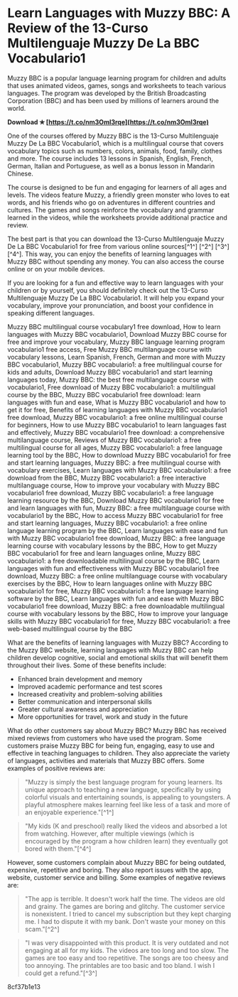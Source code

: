 
 
# Learn Languages with Muzzy BBC: A Review of the 13-Curso Multilenguaje Muzzy De La BBC Vocabulario1
 
Muzzy BBC is a popular language learning program for children and adults that uses animated videos, games, songs and worksheets to teach various languages. The program was developed by the British Broadcasting Corporation (BBC) and has been used by millions of learners around the world.
 
**Download ✯ [https://t.co/nm3Oml3rqe](https://t.co/nm3Oml3rqe)**


 
One of the courses offered by Muzzy BBC is the 13-Curso Multilenguaje Muzzy De La BBC Vocabulario1, which is a multilingual course that covers vocabulary topics such as numbers, colors, animals, food, family, clothes and more. The course includes 13 lessons in Spanish, English, French, German, Italian and Portuguese, as well as a bonus lesson in Mandarin Chinese.
 
The course is designed to be fun and engaging for learners of all ages and levels. The videos feature Muzzy, a friendly green monster who loves to eat words, and his friends who go on adventures in different countries and cultures. The games and songs reinforce the vocabulary and grammar learned in the videos, while the worksheets provide additional practice and review.
 
The best part is that you can download the 13-Curso Multilenguaje Muzzy De La BBC Vocabulario1 for free from various online sources[^1^] [^2^] [^3^] [^4^]. This way, you can enjoy the benefits of learning languages with Muzzy BBC without spending any money. You can also access the course online or on your mobile devices.
 
If you are looking for a fun and effective way to learn languages with your children or by yourself, you should definitely check out the 13-Curso Multilenguaje Muzzy De La BBC Vocabulario1. It will help you expand your vocabulary, improve your pronunciation, and boost your confidence in speaking different languages.
 
Muzzy BBC multilingual course vocabulary1 free download,  How to learn languages with Muzzy BBC vocabulario1,  Download Muzzy BBC course for free and improve your vocabulary,  Muzzy BBC language learning program vocabulario1 free access,  Free Muzzy BBC multilanguage course with vocabulary lessons,  Learn Spanish, French, German and more with Muzzy BBC vocabulario1,  Muzzy BBC vocabulario1: a free multilingual course for kids and adults,  Download Muzzy BBC vocabulario1 and start learning languages today,  Muzzy BBC: the best free multilanguage course with vocabulario1,  Free download of Muzzy BBC vocabulario1: a multilingual course by the BBC,  Muzzy BBC vocabulario1 free download: learn languages with fun and ease,  What is Muzzy BBC vocabulario1 and how to get it for free,  Benefits of learning languages with Muzzy BBC vocabulario1 free download,  Muzzy BBC vocabulario1: a free online multilingual course for beginners,  How to use Muzzy BBC vocabulario1 to learn languages fast and effectively,  Muzzy BBC vocabulario1 free download: a comprehensive multilanguage course,  Reviews of Muzzy BBC vocabulario1: a free multilingual course for all ages,  Muzzy BBC vocabulario1: a free language learning tool by the BBC,  How to download Muzzy BBC vocabulario1 for free and start learning languages,  Muzzy BBC: a free multilingual course with vocabulary exercises,  Learn languages with Muzzy BBC vocabulario1: a free download from the BBC,  Muzzy BBC vocabulario1: a free interactive multilanguage course,  How to improve your vocabulary with Muzzy BBC vocabulario1 free download,  Muzzy BBC vocabulario1: a free language learning resource by the BBC,  Download Muzzy BBC vocabulario1 for free and learn languages with fun,  Muzzy BBC: a free multilanguage course with vocabulario1 by the BBC,  How to access Muzzy BBC vocabulario1 for free and start learning languages,  Muzzy BBC vocabulario1: a free online language learning program by the BBC,  Learn languages with ease and fun with Muzzy BBC vocabulario1 free download,  Muzzy BBC: a free language learning course with vocabulary lessons by the BBC,  How to get Muzzy BBC vocabulario1 for free and learn languages online,  Muzzy BBC vocabulario1: a free downloadable multilingual course by the BBC,  Learn languages with fun and effectiveness with Muzzy BBC vocabulario1 free download,  Muzzy BBC: a free online multilanguage course with vocabulary exercises by the BBC,  How to learn languages online with Muzzy BBC vocabulario1 for free,  Muzzy BBC vocabulario1: a free language learning software by the BBC,  Learn languages with fun and ease with Muzzy BBC vocabulario1 free download,  Muzzy BBC: a free downloadable multilingual course with vocabulary lessons by the BBC,  How to improve your language skills with Muzzy BBC vocabulario1 for free,  Muzzy BBC vocabulario1: a free web-based multilingual course by the BBC
  
What are the benefits of learning languages with Muzzy BBC? According to the Muzzy BBC website, learning languages with Muzzy BBC can help children develop cognitive, social and emotional skills that will benefit them throughout their lives. Some of these benefits include:
 
- Enhanced brain development and memory
- Improved academic performance and test scores
- Increased creativity and problem-solving abilities
- Better communication and interpersonal skills
- Greater cultural awareness and appreciation
- More opportunities for travel, work and study in the future

What do other customers say about Muzzy BBC? Muzzy BBC has received mixed reviews from customers who have used the program. Some customers praise Muzzy BBC for being fun, engaging, easy to use and effective in teaching languages to children. They also appreciate the variety of languages, activities and materials that Muzzy BBC offers. Some examples of positive reviews are:

> "Muzzy is simply the best language program for young learners. Its unique approach to teaching a new language, specifically by using colorful visuals and entertaining sounds, is appealing to youngsters. A playful atmosphere makes learning feel like less of a task and more of an enjoyable experience."[^1^]

> "My kids (K and preschool) really liked the videos and absorbed a lot from watching. However, after multiple viewings (which is encouraged by the program a how children learn) they eventually got bored with them."[^4^]

However, some customers complain about Muzzy BBC for being outdated, expensive, repetitive and boring. They also report issues with the app, website, customer service and billing. Some examples of negative reviews are:

> "The app is terrible. It doesn't work half the time. The videos are old and grainy. The games are boring and glitchy. The customer service is nonexistent. I tried to cancel my subscription but they kept charging me. I had to dispute it with my bank. Don't waste your money on this scam."[^2^]

> "I was very disappointed with this product. It is very outdated and not engaging at all for my kids. The videos are too long and too slow. The games are too easy and too repetitive. The songs are too cheesy and too annoying. The printables are too basic and too bland. I wish I could get a refund."[^3^]

 8cf37b1e13
 

